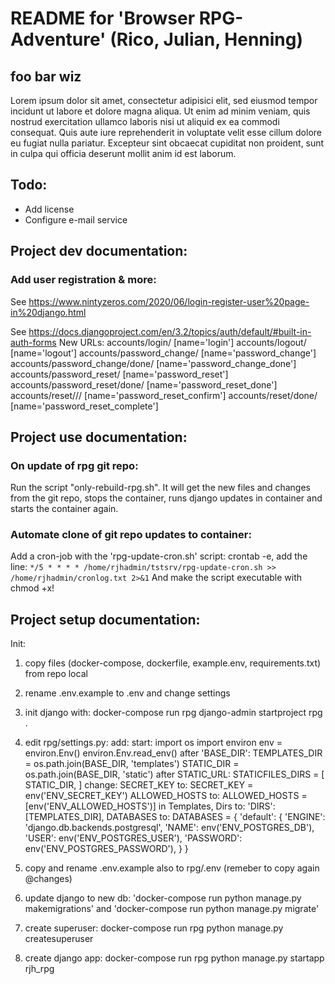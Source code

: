 # README for 'Browser RPG-Adventure' (Rico, Julian, Henning)

## foo bar wiz
Lorem ipsum dolor sit amet, consectetur adipisici elit, sed eiusmod tempor incidunt ut labore et dolore magna aliqua. Ut enim ad minim veniam, quis nostrud exercitation ullamco laboris nisi ut aliquid ex ea commodi consequat. Quis aute iure reprehenderit in voluptate velit esse cillum dolore eu fugiat nulla pariatur. Excepteur sint obcaecat cupiditat non proident, sunt in culpa qui officia deserunt mollit anim id est laborum.

## Todo: 
- Add license 
- Configure e-mail service


## Project dev documentation: 

### Add user registration & more:
See https://www.nintyzeros.com/2020/06/login-register-user%20page-in%20django.html

See https://docs.djangoproject.com/en/3.2/topics/auth/default/#built-in-auth-forms
New URLs:
        accounts/login/ [name='login']
        accounts/logout/ [name='logout']
        accounts/password_change/ [name='password_change']
        accounts/password_change/done/ [name='password_change_done']
        accounts/password_reset/ [name='password_reset']
        accounts/password_reset/done/ [name='password_reset_done']
        accounts/reset/<uidb64>/<token>/ [name='password_reset_confirm']
        accounts/reset/done/ [name='password_reset_complete']

## Project use documentation: 

### On update of rpg git repo:
Run the script "only-rebuild-rpg.sh". It will get the new files and changes from the git repo, stops the container, runs django updates in container and starts the container again.

### Automate clone of git repo updates to container: 
Add a cron-job with the 'rpg-update-cron.sh' script: crontab -e, add the line: 
``*/5 * * * * /home/rjhadmin/tstsrv/rpg-update-cron.sh >> /home/rjhadmin/cronlog.txt 2>&1``
And make the script executable with chmod +x!

## Project setup documentation: 
Init: 
1. copy files (docker-compose, dockerfile, example.env, requirements.txt) from repo local
2. rename .env.example to .env and change settings 
3. init django with: docker-compose run rpg django-admin startproject rpg .
4. edit rpg/settings.py:
    add:
        start:
            import os
            import environ
            env = environ.Env()
            environ.Env.read_env()
        after 'BASE_DIR':
            TEMPLATES_DIR = os.path.join(BASE_DIR, 'templates')
            STATIC_DIR = os.path.join(BASE_DIR, 'static')
        after STATIC_URL:
            STATICFILES_DIRS = [
                STATIC_DIR,
            ]
    change: 
        SECRET_KEY to:
            SECRET_KEY = env('ENV_SECRET_KEY')
        ALLOWED_HOSTS to:
            ALLOWED_HOSTS = [env('ENV_ALLOWED_HOSTS')]
        in Templates, Dirs to:
                'DIRS': [TEMPLATES_DIR],
        DATABASES to:
            DATABASES = {
                'default': {
                    'ENGINE': 'django.db.backends.postgresql',
                    'NAME': env('ENV_POSTGRES_DB'),
                    'USER': env('ENV_POSTGRES_USER'),
                    'PASSWORD': env('ENV_POSTGRES_PASSWORD'),
                }
            }

5. copy and rename .env.example also to rpg/.env (remeber to copy again @changes)
6. update django to new db: 'docker-compose run python manage.py makemigrations' and 'docker-compose run python manage.py migrate'
7. create superuser: docker-compose run rpg python manage.py createsuperuser
8. create django app: docker-compose run rpg python manage.py startapp rjh_rpg 

